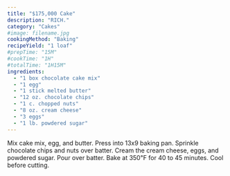 ```yaml
---
title: "$175,000 Cake"
description: "RICH."
category: "Cakes"
#image: filename.jpg
cookingMethod: "Baking"
recipeYield: "1 loaf"
#prepTime: "15M"
#cookTime: "1H"
#totalTime: "1H15M"
ingredients:
  - "1 box chocolate cake mix"
  - "1 egg"
  - "1 stick melted butter"
  - "12 oz. chocolate chips"
  - "1 c. chopped nuts"
  - "8 oz. cream cheese"
  - "3 eggs"
  - "1 lb. powdered sugar"
---
```


Mix cake mix, egg, and butter. Press into 13x9 baking pan.
Sprinkle chocolate chips and nuts over batter.
Cream the cream cheese, eggs, and powdered sugar. Pour over batter.
Bake at 350℉ for 40 to 45 minutes.
Cool before cutting.
